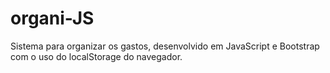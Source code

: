 # organi-JS
Sistema para organizar os gastos, desenvolvido em JavaScript e Bootstrap com o uso do localStorage do navegador.

